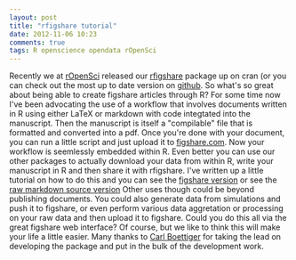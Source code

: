 ```yaml
---
layout: post
title: "rfigshare tutorial"
date: 2012-11-06 10:23
comments: true
tags: R openscience opendata rOpenSci
---
```


Recently we at [rOpenSci](http://www.ropensci.org) released our [rfigshare](http://cran.r-project.org/web/packages/rfigshare/index.html) package up on cran (or you can check out the most up to date version on [github](http://github.com/ropensci/rfigshare). So what's so great about being able to create figshare articles through R?  For some time now I've been advocating the use of a workflow that involves documents written in R using either LaTeX or markdown with code integtated into the manuscript. <!-- more --> Then the manuscript is itself a "compilable" file that is formatted and converted into a pdf.  Once you're done with your document, you can run a little script and just upload it to [figshare.com](http://www.figshare.com).  Now your workflow is seemlessly embedded within R.  Even better you can use our other packages to actually download your data from within R, write your manuscript in R and then share it with rfigshare.  I've written up a little tutorial on how to do this and you can see the [figshare version](http://figshare.com/articles/An_rfigshare_tutorial/97207) or see the [raw markdown source version](https://github.com/ropensci/rfigshare/blob/master/inst/doc/rfigtutorial.Rmd) Other uses though could be beyond publishing documents.  You could also generate data from simulations and push it to figshare, or even perform various data aggretation or processing on your raw data and then upload it to figshare. Could you do this all via the great figshare web interface?  Of course, but we like to think this will make your life a little easier.  Many thanks to [Carl Boettiger](http://www.carlboettiger.info/) for taking the lead on developing the package and put in the bulk of the development work.


